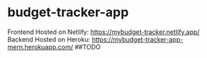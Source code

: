 # budget-tracker-app

Frontend Hosted on Netlify: https://mybudget-tracker.netlify.app/ <br/>
Backend Hosted on Heroku: https://mybudget-tracker-app-mern.herokuapp.com/
##TODO 

